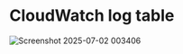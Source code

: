 # **CloudWatch log table**

![Screenshot 2025-07-02 003406](https://github.com/user-attachments/assets/7030685f-f684-42e4-a0f2-14074bd6d0a7)
